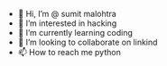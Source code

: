 - 👋 Hi, I’m @ sumit malohtra
- 👀 I’m interested in hacking
- 🌱 I’m currently learning coding
- 💞️ I’m looking to collaborate on linkind
- 📫 How to reach me python

<!---
sumitzigzag/sumitzigzag is a ✨ special ✨ repository because its `README.md` (this file) appears on your GitHub profile.
You can click the Preview link to take a look at your changes.
--->
